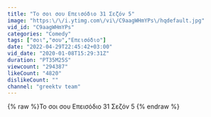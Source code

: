 ```yaml
---
title: "Το σοι σου Επεισόδιο 31 Σεζόν 5"
image: "https:\/\/i.ytimg.com\/vi\/C9aagWHmYPs\/hqdefault.jpg"
vid_id: "C9aagWHmYPs"
categories: "Comedy"
tags: ["σοι","σου","Επεισόδιο"]
date: "2022-04-29T22:45:42+03:00"
vid_date: "2020-01-08T15:29:31Z"
duration: "PT35M25S"
viewcount: "294387"
likeCount: "4820"
dislikeCount: ""
channel: "greektv team"
---
```

{% raw %}Το σοι σου Επεισόδιο 31 Σεζόν 5 {% endraw %}
